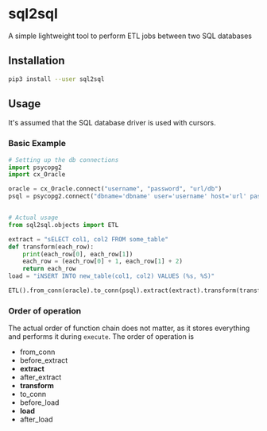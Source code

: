 # sql2sql
A simple lightweight tool to perform ETL jobs between two SQL databases

## Installation

```bash
pip3 install --user sql2sql
```

## Usage
It's assumed that the SQL database driver is used with cursors.


### Basic Example

```python
# Setting up the db connections
import psycopg2
import cx_Oracle

oracle = cx_Oracle.connect("username", "password", "url/db")
psql = psycopg2.connect("dbname='dbname' user='username' host='url' password='password'")


# Actual usage
from sql2sql.objects import ETL

extract = "sELECT col1, col2 FROM some_table"
def transform(each_row):
    print(each_row[0], each_row[1])
    each_row = (each_row[0] + 1, each_row[1] + 2)
    return each_row
load = "iNSERT INTO new_table(col1, col2) VALUES (%s, %S)"

ETL().from_conn(oracle).to_conn(psql).extract(extract).transform(transform).load(load).execute()
```

### Order of operation
The actual order of function chain does not matter, as it stores everything and performs it during `execute`. The order of operation is

* from_conn
* before_extract
* **extract**
* after_extract
* **transform**
* to_conn
* before_load
* **load**
* after_load

